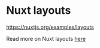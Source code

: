# Nuxt layouts

https://nuxtjs.org/examples/layouts

Read more on Nuxt layouts [here](https://nuxtjs.org/guide/views#layouts)
